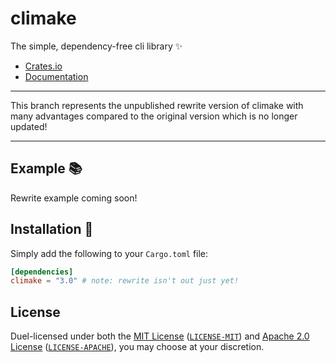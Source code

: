 # climake 

The simple, dependency-free cli library ✨

- [Crates.io](https://crates.io/crates/climake)
- [Documentation](https://docs.rs/climake)

---

This branch represents the unpublished rewrite version of climake with many advantages compared to the original version which is no longer updated!

---

## Example 📚

Rewrite example coming soon!

## Installation 🚀

Simply add the following to your `Cargo.toml` file:

```toml
[dependencies]
climake = "3.0" # note: rewrite isn't out just yet!
```

## License

Duel-licensed under both the [MIT License](https://opensource.org/licenses/MIT) ([`LICENSE-MIT`](LICENSE-MIT)) and [Apache 2.0 License](https://www.apache.org/licenses/LICENSE-2.0) ([`LICENSE-APACHE`](LICENSE-APACHE)), you may choose at your discretion.
